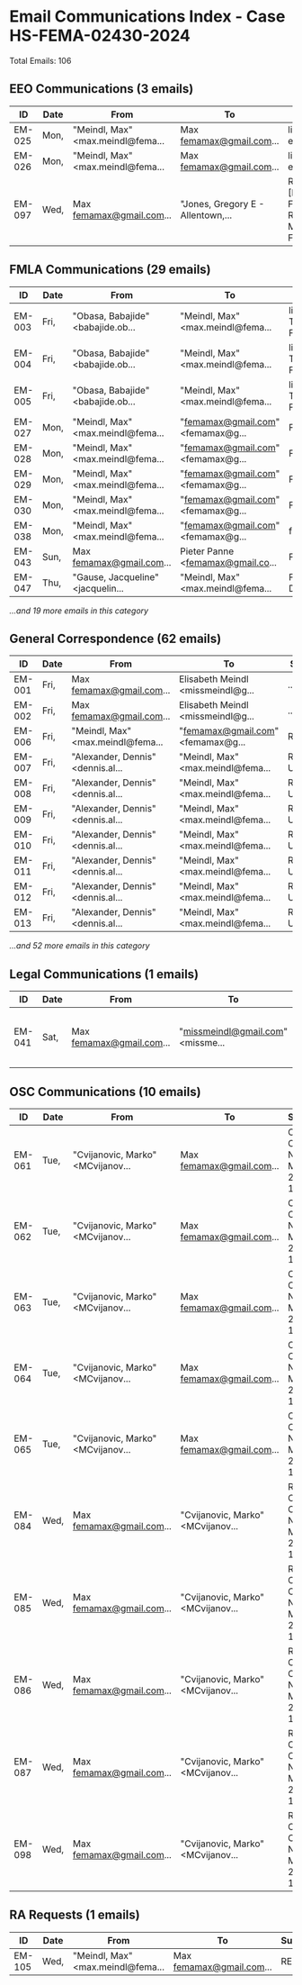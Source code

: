 # Email Communications Index - Case HS-FEMA-02430-2024

Total Emails: 106

## EEO Communications (3 emails)

| ID | Date | From | To | Subject |
|---|---|---|---|---|
| EM-025 | Mon, | "Meindl, Max" <max.meindl@fema... | Max <femamax@gmail.com>... | likely reply: eeo... |
| EM-026 | Mon, | "Meindl, Max" <max.meindl@fema... | Max <femamax@gmail.com>... | likely reply: eeo... |
| EM-097 | Wed, | Max <femamax@gmail.com>... | "Jones, Gregory E - Allentown,... | Re: Fw: [EXTERNAL] FW: 2nd Request MEINDL FORMAL E... |

## FMLA Communications (29 emails)

| ID | Date | From | To | Subject |
|---|---|---|---|---|
| EM-003 | Fri, | "Obasa, Babajide" <babajide.ob... | "Meindl, Max" <max.meindl@fema... | likely reply: Timesheet FMLA... |
| EM-004 | Fri, | "Obasa, Babajide" <babajide.ob... | "Meindl, Max" <max.meindl@fema... | likely reply: Timesheet FMLA... |
| EM-005 | Fri, | "Obasa, Babajide" <babajide.ob... | "Meindl, Max" <max.meindl@fema... | likely reply: Timesheet FMLA... |
| EM-027 | Mon, | "Meindl, Max" <max.meindl@fema... | "femamax@gmail.com" <femamax@g... | FMLA... |
| EM-028 | Mon, | "Meindl, Max" <max.meindl@fema... | "femamax@gmail.com" <femamax@g... | FMLA... |
| EM-029 | Mon, | "Meindl, Max" <max.meindl@fema... | "femamax@gmail.com" <femamax@g... | FMLA... |
| EM-030 | Mon, | "Meindl, Max" <max.meindl@fema... | "femamax@gmail.com" <femamax@g... | FMLA... |
| EM-038 | Mon, | "Meindl, Max" <max.meindl@fema... | "femamax@gmail.com" <femamax@g... | fmla... |
| EM-043 | Sun, | Max <femamax@gmail.com>... | Pieter Panne <femamax@gmail.co... | FMLA... |
| EM-047 | Thu, | "Gause, Jacqueline" <jacquelin... | "Meindl, Max" <max.meindl@fema... | FMLA Determination... |

*...and 19 more emails in this category*

## General Correspondence (62 emails)

| ID | Date | From | To | Subject |
|---|---|---|---|---|
| EM-001 | Fri, | Max <femamax@gmail.com>... | Elisabeth Meindl <missmeindl@g... | ... |
| EM-002 | Fri, | Max <femamax@gmail.com>... | Elisabeth Meindl <missmeindl@g... | ... |
| EM-006 | Fri, | "Meindl, Max" <max.meindl@fema... | "femamax@gmail.com" <femamax@g... | RA... |
| EM-007 | Fri, | "Alexander, Dennis" <dennis.al... | "Meindl, Max" <max.meindl@fema... | RE: Update... |
| EM-008 | Fri, | "Alexander, Dennis" <dennis.al... | "Meindl, Max" <max.meindl@fema... | RE: Update... |
| EM-009 | Fri, | "Alexander, Dennis" <dennis.al... | "Meindl, Max" <max.meindl@fema... | RE: Update... |
| EM-010 | Fri, | "Alexander, Dennis" <dennis.al... | "Meindl, Max" <max.meindl@fema... | RE: Update... |
| EM-011 | Fri, | "Alexander, Dennis" <dennis.al... | "Meindl, Max" <max.meindl@fema... | RE: Update... |
| EM-012 | Fri, | "Alexander, Dennis" <dennis.al... | "Meindl, Max" <max.meindl@fema... | RE: Update... |
| EM-013 | Fri, | "Alexander, Dennis" <dennis.al... | "Meindl, Max" <max.meindl@fema... | RE: Update... |

*...and 52 more emails in this category*

## Legal Communications (1 emails)

| ID | Date | From | To | Subject |
|---|---|---|---|---|
| EM-041 | Sat, | Max <femamax@gmail.com>... | "missmeindl@gmail.com" <missme... | RA, LEGAL CITES dAVID fRAM... |

## OSC Communications (10 emails)

| ID | Date | From | To | Subject |
|---|---|---|---|---|
| EM-061 | Tue, | "Cvijanovic, Marko" <MCvijanov... | Max <femamax@gmail.com>... | OSC Case No. MA-20-1288... |
| EM-062 | Tue, | "Cvijanovic, Marko" <MCvijanov... | Max <femamax@gmail.com>... | OSC Case No. MA-20-1288... |
| EM-063 | Tue, | "Cvijanovic, Marko" <MCvijanov... | Max <femamax@gmail.com>... | OSC Case No. MA-20-1288... |
| EM-064 | Tue, | "Cvijanovic, Marko" <MCvijanov... | Max <femamax@gmail.com>... | OSC Case No. MA-20-1288... |
| EM-065 | Tue, | "Cvijanovic, Marko" <MCvijanov... | Max <femamax@gmail.com>... | OSC Case No. MA-20-1288... |
| EM-084 | Wed, | Max <femamax@gmail.com>... | "Cvijanovic, Marko" <MCvijanov... | Re: OSC Case No. MA-20-1288... |
| EM-085 | Wed, | Max <femamax@gmail.com>... | "Cvijanovic, Marko" <MCvijanov... | Re: OSC Case No. MA-20-1288... |
| EM-086 | Wed, | Max <femamax@gmail.com>... | "Cvijanovic, Marko" <MCvijanov... | Re: OSC Case No. MA-20-1288... |
| EM-087 | Wed, | Max <femamax@gmail.com>... | "Cvijanovic, Marko" <MCvijanov... | Re: OSC Case No. MA-20-1288... |
| EM-098 | Wed, | Max <femamax@gmail.com>... | "Cvijanovic, Marko" <MCvijanov... | Re: OSC Case No. MA-20-1288... |

## RA Requests (1 emails)

| ID | Date | From | To | Subject |
|---|---|---|---|---|
| EM-105 | Wed, | "Meindl, Max" <max.meindl@fema... | Max <femamax@gmail.com>... | RE: ra... |

